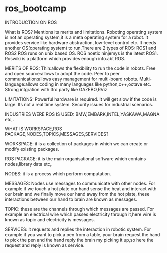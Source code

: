 # ros_bootcamp
INTRODUCTION ON ROS

What is ROS? Mentions its merits and limitations.
Roboting operating system is not an operating system,it is a meta operating system for a robot. It provides service like hardware abstraction, low-level control etc.
It needs another OS(operating system) to run.There are 2 types of ROS:
ROS1 and ROS2
ROS runs on unix based OS. 
ROS noetic ninjemys is the latest ROS1. Roswiki is a platform which provides enough info.abt ROS.

MERITS OF ROS:
Thin:allows the flexibility to run the code in robots.
Free and open source:allows to adopt the code.
Peer to peer communication:allows easy management for multi-board robots.
Multi-language:allows coding in many languages like python,c++,octave etc.
Strong intgration with 3rd party like GAZEBO,RViz

LIMITATIONS:
Powerful hardware is required.
It will get slow if the code is large.
Its not a real time system.
Security issues for industrial scenarios.

INDUSTRIES WERE ROS IS USED:
BMW,EMBARK,INTEL,YASKAWA,MAGNA etc,.

WHAT IS WORKSPACE,ROS PACKAGE,NODES,TOPICS,MESSAGES,SERVICES?

WORKSPACE: it is a collection of packages in which we can create or modify existing  packages.

ROS PACKAGE: it is the main organisational software which contains nodes,library data etc,.

NODES: it is a process which perform computation. 

MESSAGES: Nodes use messages to communicate with other nodes. For example if we touch a hot plate our hand sense the heat and interact with our brain and we finally move our hand away from the hot plate, these interactions between our hand to brain are known as messages.

TOPIC: these are the channels through which messages are passed. For example an electrical wire which passes  electricity through it,here wire is known as topic and electricity is messages.

SERVICES: it requests and replies the interaction in robotic system. For example if you want to pick a pen from a table, your brain request the hand to pick the pen and the hand reply the brain my picking it up,so here the request and reply is known as service.
